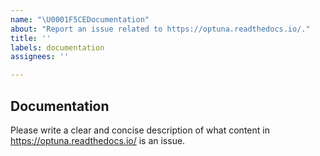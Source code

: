 ```yaml
---
name: "\U0001F5CEDocumentation"
about: "Report an issue related to https://optuna.readthedocs.io/."
title: ''
labels: documentation
assignees: ''

---
```


## Documentation

Please write a clear and concise description of what content in https://optuna.readthedocs.io/ is an issue.
